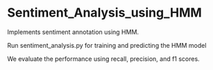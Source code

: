 # Sentiment_Analysis_using_HMM
Implements sentiment annotation using HMM.

Run sentiment_analysis.py for training and predicting the HMM model

We evaluate the performance using recall, precision, and f1 scores.
